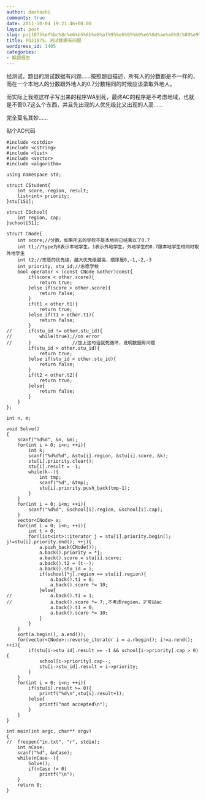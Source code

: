 ```yaml
---
author: dashashi
comments: true
date: 2011-10-04 19:21:46+00:00
layout: post
slug: poj1075%ef%bc%8c%e6%b5%8b%e8%af%95%e6%95%b0%e6%8d%ae%e6%9c%89%e9%97%ae%e9%a2%98
title: POJ1075，测试数据有问题
wordpress_id: 1405
categories:
- 解题报告
---
```


经测试，题目的测试数据有问题……<!-- more -->按照题目描述，所有人的分数都是不一样的，而在一个本地人的分数跟外地人的0.7分数相同的时候应该录取外地人。

而实际上我照这样子写出来的程序WA到死，最终AC的程序是不考虑地域，也就是不管0.7这么个东西，并且先出现的人优先级比又出现的人高……

完全莫名其妙……

贴个AC代码

    
    #include <cstdio>
    #include <cstring>
    #include <list>
    #include <vector>
    #include <algorithm>
    
    using namespace std;
    
    struct CStudent{
    	int score, region, result;
    	list<int> priority;
    }stu[151];
    
    struct CSchool{
    	int region, cap;
    }school[51];
    
    struct CNode{
    	int score;//分数，如果所去的学校不是本地则已经乘以了0.7
    	int t1;//type为0表示本地学生，1表示外地学生，外地学生的0.7跟本地学生相同时取外地学生
    	int t2;//志愿的优先级，越大优先级越高，顺序是0,-1,-2,-3
    	int priority, stu_id;//志愿学校
    	bool operator < (const CNode &other)const{
    		if(score < other.score){
    			return true;
    		}else if(score > other.score){
    			return false;
    		}
    		if(t1 < other.t1){
    			return true;
    		}else if(t1 > other.t1){
    			return false;
    		}
    //		if(stu_id != other.stu_id){
    //			while(true);//on error
    //		}				//加上这句话就死循环，说明数据有问题
    		if(stu_id > other.stu_id){
    			return true;
    		}else if(stu_id < other.stu_id){
    			return false;
    		}
    		if(t2 < other.t2){
    			return true;
    		}else{
    			return false;
    		}
    	}
    };
    
    int n, m;
    
    void Solve()
    {
    	scanf("%d%d", &n, &m);
    	for(int i = 0; i<n; ++i){
    		int k;
    		scanf("%d%d%d", &stu[i].region, &stu[i].score, &k);
    		stu[i].priority.clear();
    		stu[i].result = -1;
    		while(k--){
    			int tmp;
    			scanf("%d", &tmp);
    			stu[i].priority.push_back(tmp-1);
    		}
    	}
    	for(int i = 0; i<m; ++i){
    		scanf("%d%d", &school[i].region, &school[i].cap);
    	}
    	vector<CNode> a;
    	for(int i = 0; i<n; ++i){
    		int t = 0;
    		for(list<int>::iterator j = stu[i].priority.begin(); j!=stu[i].priority.end(); ++j){
    			a.push_back(CNode());
    			a.back().priority = *j;
    			a.back().score = stu[i].score;
    			a.back().t2 = (t--);
    			a.back().stu_id = i;
    			if(school[*j].region == stu[i].region){
    				a.back().t1 = 0;
    				a.back().score *= 10;
    			}else{
    //				a.back().t1 = 1;
    //				a.back().score *= 7;,不考虑region，才可以ac
    				a.back().t1 = 0;
    				a.back().score *= 10;
    			}
    		}
    	}
    	sort(a.begin(), a.end());
    	for(vector<CNode>::reverse_iterator i = a.rbegin(); i!=a.rend(); ++i){
    		if(stu[i->stu_id].result == -1 && school[i->priority].cap > 0){
    			school[i->priority].cap--;
    			stu[i->stu_id].result = i->priority;
    		}
    	}
    	for(int i = 0; i<n; ++i){
    		if(stu[i].result >= 0){
    			printf("%d\n",stu[i].result+1);
    		}else{
    			printf("not accepted\n");
    		}
    	}
    }
    
    int main(int argc, char** argv)
    {
    //	freopen("in.txt", "r", stdin);
    	int nCase;
    	scanf("%d", &nCase);
    	while(nCase--){
    		Solve();
    		if(nCase != 0)
    			printf("\n");
    	}
    	return 0;
    }
